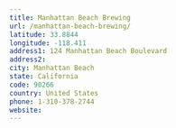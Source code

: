 ```yaml
---
title: Manhattan Beach Brewing
url: /manhattan-beach-brewing/
latitude: 33.8844
longitude: -118.411
address1: 124 Manhattan Beach Boulevard
address2: 
city: Manhattan Beach
state: California
code: 90266
country: United States
phone: 1-310-378-2744
website: 
---
```


